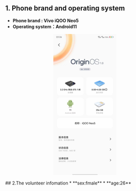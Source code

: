 ## 1. Phone brand and operating system
* **Phone brand : Vivo iQOO Neo5**
*  **Operating system：Android11**
<p align = "center">  
<img src="./The%20branch%20and%20system%20of%20the%20mobile%20phone.jpg"  style="width:200px" />
</p>
## 2.The volunteer infomation
* **sex:fmale**
* **age:26**